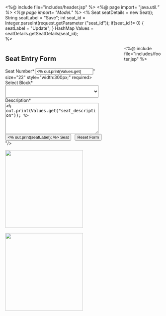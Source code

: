 <%@ include file="includes/header.jsp" %>
<%@ page import= "java.util.*" %>
<%@ page import= "Model.*" %>
<%
	Seat seatDetails = new Seat();
	String seatLabel = "Save";
	int seat_id = Integer.parseInt(request.getParameter ("seat_id"));
	if(seat_id != 0) {
		seatLabel = "Update";
	}
	HashMap Values =  seatDetails.getSeatDetails(seat_id);	
%>
<div class="wrapper row3">
  <div class="rounded">
    <main class="container clear"> 
      <!-- main body --> 
      <div id="comments" style="width: 70%; float:left; margin-right:30px">
      <h2>Seat Entry Form</h2>
        <form action="model/seat.jsp" method="post">
		  <div id="empl_id">
            <label for="email">Seat Number<span>*</span></label>
            <input type="text" name="seat_number" id="seat_number" value="<% out.print(Values.get("seat_number")); %>" size="22" style="width:300px;" required>
          </div>
		  <div>
            <label for="email">Select Block<span>*</span></label>
            <select style="height: 40px; width:300px" name = "seat_block_id" id = "seat_block_id" required>
            	<% out.print(seatDetails.getBlockOption((Integer) Values.get("seat_block_id"))); %>
            </select>
          </div>
          <div>
            <label for="email">Description<span>*</span></label>
			<textarea style="width:300px; height:100px;" name="seat_description" required><% out.print(Values.get("seat_description")); %></textarea>
          </div>
          <div class="seat clear"></div>
          <div>
            <input name="submit" type="submit" value="<% out.print(seatLabel); %> Seat">
            &nbsp;
            <input name="reset" type="reset" value="Reset Form">
          </div>
		  <input type="hidden" name="act" value="Save" />
		  <input type="hidden" name="seat_id" value="<% out.print(Values.get("seat_id")); %>"/>
        </form>
        </div>
        <div style="float: left">
        	<div><img src="images/save_1.jpg" style="width: 250px"></div><br>
        	<div><img src="images/save_2.jpg" style="width: 250px"></div>
        </div>
      <div class="clear"></div>
    </main>
  </div>
</div>
<%@ include file="includes/footer.jsp" %>
